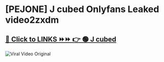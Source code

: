
 # [PEJONE] J cubed Onlyfans Leaked video2zxdm

## <h2><a href="https://clipsfans.com/J_cubed&ref=git">🔗 Click to LINKS ⏩⏩ 👉 🟢 J cubed </a></h2>

<a href="https://clipsfans.com/J_cubed&ref=git" rel="nofollow" data-target="animated-image.originalLink"><img src="https://i.ibb.co.com/xMMVF88/686577567.gif" alt="Viral Video Original" style="max-width: 100%; display: inline-block;" data-target="animated-image.originalImage"></a>

